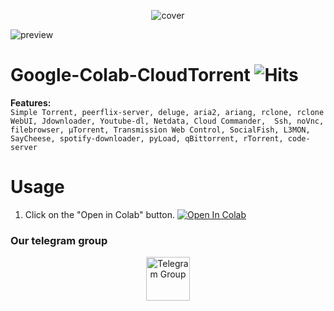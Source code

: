 <p align="center"><img src="https://raw.githubusercontent.com/hosantemp/hosan-colab/master/src/cover.png" alt="cover"></p>

![preview](https://raw.githubusercontent.com/hosantemp/hosan-colab/master/src/preview.gif)

# Google-Colab-CloudTorrent <img src="https://hitcounter.pythonanywhere.com/count/tag.svg?url=https%3A%2F%2Fgithub.com%2Fbiplobsd%2FGoogle-Colab-CloudTorrent" alt="Hits">

<b>Features:</b><br>
`Simple Torrent, peerflix-server, deluge, aria2, ariang, rclone, rclone WebUI, Jdownloader, Youtube-dl, Netdata, Cloud Commander, 
Ssh, noVnc, filebrowser, µTorrent, Transmission Web Control, SocialFish, L3MON, SayCheese, spotify-downloader, pyLoad, qBittorrent, rTorrent, code-server`


# Usage
1. Click on the "Open in Colab" button.
<a href="https://colab.research.google.com/github/hosantemp/hosan-colab/blob/master/torrentTOmega_gdrive.ipynb" target="_parent\"><img src="https://colab.research.google.com/assets/colab-badge.svg" alt="Open In Colab"/></a>


### Our telegram group
<center><a href="https://t.me/torrentToGM"><img src='https://i.imgur.com/CLg6blO.png' height="70" alt="Telegram Group"/></a></center>
